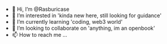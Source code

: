 - 👋 Hi, I’m @Rasburicase
- 👀 I’m interested in 'kinda new here, still looking for guidance'
- 🌱 I’m currently learning 'coding, web3 world'
- 💞️ I’m looking to collaborate on 'anything, im an openbook'
- 📫 How to reach me ...

<!---
Rasburicase/Rasburicase is a ✨ special ✨ repository because its `README.md` (this file) appears on your GitHub profile.
You can click the Preview link to take a look at your changes.
--->
